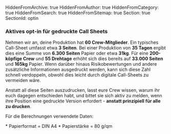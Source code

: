 HiddenFromArchive: true
HiddenFromAuthor: true
HiddenFromCategory: true
HiddenFromSearch: true
HiddenFromSitemap: true
Section: true
SectionId: optin

### Aktives opt-in für gedruckte Call Sheets

Nehmen wir an, deine Produktion hat **60 Crew-Mitglieder**. Ein typisches Call-Sheet umfasst etwa **3 Seiten**. Bei einer Produktion von **35 Tagen** ergibt dies eine Summe von **6.300 Seiten** Papier oder etwa **31kg**. Für eine **200-köpfige Crew** und **55 Drehtage** erhöht sich dies bereits auf **33.000 Seiten** und **165kg** Papier. Wenn darüber hinaus Risikobewertungen und andere zusätzliche Informationen ausgedruckt werden, kann sich diese Zahl schnell verdoppeln, obwohl dies leicht durch digitale Call-Sheets zu vermeiden wäre.

Anstatt all diese Seiten auszudrucken, lasst eure Crew wissen, warum ihr euch dagegen entschieden habt, und bittet sie sich aktiv zu melden, wenn ihre Position eine gedruckte Version erfordert - **anstatt prinzipiell für alle zu drucken**.

<p class="text-white-75 font-weight-light">Für die Berechnungen verwendete Daten:</p>
* Papierformat = DIN A4
* Papierstärke = 80 g/qm
